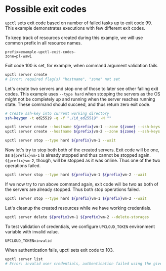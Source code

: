 # Possible exit codes

`upctl` sets exit code based on number of failed tasks up to exit code 99. This example demonstrates executions with few different exit codes.

To keep track of resources created during this example, we will use common prefix in all resource names.

```env
prefix=example-upctl-exit-codes-
zone=pl-waw1
```

Exit code 100 is set, for example, when command argument validation fails.

```sh exit_code=100
upctl server create
# Error: required flag(s) "hostname", "zone" not set
```

Let's create two servers and stop one of those to later see other failing exit codes. This example uses `--type hard` when stopping the servers as the OS might not be completely up and running when the server reaches running state. These command should succeed, and thus return zero exit code.

```sh
# Create ssh-key into current working directory
ssh-keygen -t ed25519 -q -f "./id_ed25519" -N ""

upctl server create --hostname ${prefix}vm-1 --zone ${zone} --ssh-keys ./id_ed25519.pub --wait
upctl server create --hostname ${prefix}vm-2 --zone ${zone} --ssh-keys ./id_ed25519.pub --wait

upctl server stop --type hard ${prefix}vm-1 --wait
```

Now let's try to stop both both of the created servers. Exit code will be one, as `${prefix}vm-1` is already stopped and thus cannot be stopped again. `${prefix}vm-2`, though, will be stopped as it was online. Thus one of the two operations failed.

```sh exit_code=1
upctl server stop --type hard ${prefix}vm-1 ${prefix}vm-2 --wait
```

If we now try to run above command again, exit code will be two as both of the servers are already stopped. Thus both stop operations failed.

```sh exit_code=2
upctl server stop --type hard ${prefix}vm-1 ${prefix}vm-2 --wait
```

Let's cleanup the created resources while we have working credentials.

```sh
upctl server delete ${prefix}vm-1 ${prefix}vm-2 --delete-storages
```

To test validation of credentials, we configure `UPCLOUD_TOKEN` environment variable with invalid value.

```env
UPCLOUD_TOKEN=invalid
```

When authentication fails, upctl sets exit code to 103.

```sh exit_code=103
upctl server list
# Error: invalid user credentials, authentication failed using the given username and password
```
